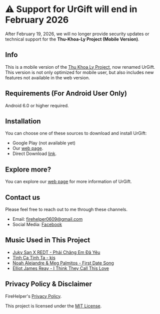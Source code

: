 # ⚠️ Support for UrGift will end in February 2026

After February 19, 2026, we will no longer provide security updates or technical support for the **Thu-Khoa-Ly Project (Mobile Version)**.

## Info
This is a mobile version of the [Thu Khoa Ly Project](https://github.com/DatIT-026/thu-khoa-ly), now renamed UrGift. This version is not only optimized for mobile user, but also includes new features not available in the web version.

## Requirements (For Android User Only)
Android 6.0 or higher required.

## Installation
You can choose one of these sources to download and install UrGift:

- Google Play (not available yet)
- Our [web page](https://datit-026.github.io/DatIT/Blog/2025/urgift-app/urgift).
- Direct Download [link](https://github.com/DatIT-026/thu-khoa-ly-mobile-version/releases/tag/UrGift).


## Explore more?
You can explore our [web page](https://datit-026.github.io/DatIT/Blog/2025/urgift-app/urgift) for more information of UrGift.

## Contact us
Please feel free to reach out to me through these channels.

- Email: firehelper0609@gmail.com
- Social Media: [Facebook](https://www.facebook.com/hanguyentiendat2006)

## Music Used in This Project
- [Juky San X REDT - Phải Chăng Em Đã Yêu](https://www.youtube.com/watch?v=O81_4VAson4)
- [Tình Ca Tình Ta - kis](https://www.youtube.com/watch?v=R0jbjEX0dBY)
- [Noah Alejandre & Meg Palmitos - First Date Song](https://www.youtube.com/watch?v=oAW0ZmBMSoA)
- [Elliot James Reay - I Think They Call This Love](https://www.youtube.com/watch?v=e1mOmdykmwI)

## Privacy Policy & Disclaimer
FireHelper's [Privacy Policy](https://datit-026.github.io/DatIT/support/privacy).

This project is licensed under the [MIT License](LICENSE).
